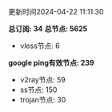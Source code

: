 更新时间2024-04-22 11:11:30

**总订阅: 34**
**总节点: 5625**
- vless节点: 6

**google ping有效节点: 239**
- v2ray节点: 59
- ss节点: 150
- trojan节点: 30
